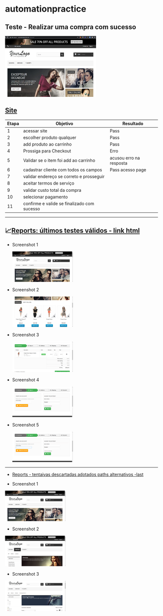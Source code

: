 # automationpractice
## Teste - Realizar uma compra com sucesso
<img src="/img/Automation.png" width="300" height="200">

## [Site](http://automationpractice.com/index.php?)
 
| Etapa |Objetivo                                         | Resultado              |
|-------|-------------------------------------------------|------------------------|
|  1    |acessar site                                     |Pass                    |
|  2    |escolher produto qualquer                        |Pass                    |
|  3    |add produto ao carrinho                          |Pass                    |
|  4    |Prossiga para Checkout                           |Erro                    |
|  5    |Validar se o item foi add ao carrinho            |acusou erro na resposta |
|  6    |cadastrar cliente com todos os campos            |Pass acesso page        |
|  7    |validar endereço se correto e prosseguir         |                        |
|  8    |aceitar termos de serviço                        |                        |
|  9    |validar custo total da compra                    |                        |
|  10   |selecionar pagamento                             |                        |
|  11   |confirme e valide se finalizado com sucesso      |                        |

___


## :chart_with_upwards_trend:[Reports: últimos testes válidos - link html](https://gracetorresleite.github.io/automationpractice/Report/Report_21-12-2020_14-54-20/MyReport_21-12-2020_14-54-20.html) 

	
* Screenshot 1

	<img src="/Report/Report_21-12-2020_14-54-20/Screenshot/Image_21-Dec-2020_02h54m30s.png" width="200" height="100">
	
* Screenshot 2

	<img src="/Report/Report_21-12-2020_14-54-20/Screenshot/Image_21-Dec-2020_02h54m31s.png" width="200" height="100">	
	
* Screenshot 3
	
	<img src="/Report/Report_21-12-2020_14-54-20/Screenshot/Image_21-Dec-2020_02h55m12s.png" width="200" height="100">
	
* Screenshot 4
	
	<img src="/Report/Report_21-12-2020_14-54-20/Screenshot/Image_21-Dec-2020_02h55m49s.png" width="200" height="100">
	
* Screenshot 5
	
	<img src="/Report/Report_21-12-2020_14-54-20/Screenshot/Image_21-Dec-2020_02h55m50s.png" width="200" height="100">
	

___



* [Reports - tentaivas descartadas adotados paths alternativos -last](https://gracetorresleite.github.io/automationpractice/Tentativas/ReportDescart_20-12-2020_23-18-47/MyReportDescart_20-12-2020_23-18-47.html)


* Screenshot 1
<img src="/Tentativas/ReportDescart_20-12-2020_23-18-47/ScreenshotDescart/Image_20-Dec-2020_11h18m55s.png" width="200" height="100">

* Screenshot 2
<img src="/Tentativas/ReportDescart_20-12-2020_23-18-47/ScreenshotDescart/Image_20-Dec-2020_11h18m58s.png" width="200" height="100">

* Screenshot 3
<img src="/Tentativas/ReportDescart_20-12-2020_23-18-47/ScreenshotDescart/Image_20-Dec-2020_11h19m30s.png" width="200" height="100">

